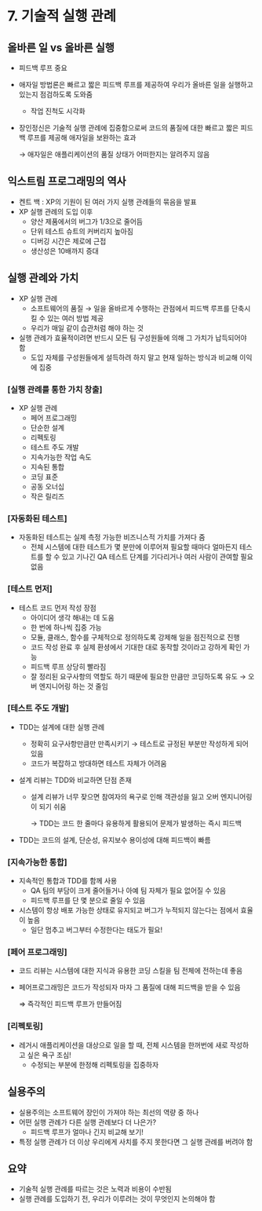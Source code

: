 # 7. 기술적 실행 관례

## 올바른 일 vs 올바른 실행

- 피드백 루프 중요
- 애자일 방법론은 빠르고 짧은 피드백 루프를 제공하여 우리가 올바른 일을 실행하고 있는지 점검하도록 도와줌
    - 작업 진척도 시각화
- 장인정신은 기술적 실행 관례에 집중함으로써 코드의 품질에 대한 빠르고 짧은 피드백 루프를 제공해 애자일을 보완하는 효과
    
    → 애자일은 애플리케이션의 품질 상태가 어떠한지는 알려주지 않음
    

## 익스트림 프로그래밍의 역사

- 켄트 백 : XP의 기원이 된 여러 가지 실행 관례들의 묶음을 발표
- XP 실행 관례의 도입 이후
    - 양산 제품에서의 버그가 1/3으로 줄어듬
    - 단위 테스트 슈트의 커버리지 높아짐
    - 디버깅 시간은 제로에 근접
    - 생산성은 10배까지 증대

## 실행 관례와 가치

- XP 실행 관례
    - 소프트웨어의 품질 → 일을 올바르게 수행하는 관점에서 피드백 루프를 단축시킬 수 있는 여러 방법 제공
    - 우리가 매일 같이 습관처럼 해야 하는 것
- 실행 관례가 효율적이려면 반드시 모든 팀 구성원들에 의해 그 가치가 납득되어야 함
    - 도입 자체를 구성원들에게 설득하려 하지 말고 현재 일하는 방식과 비교해 이익에 집중

### [실행 관례를 통한 가치 창출]

- XP 실행 관례
    - 페어 프로그래밍
    - 단순한 설계
    - 리펙토링
    - 테스트 주도 개발
    - 지속가능한 작업 속도
    - 지속된 통합
    - 코딩 표준
    - 공동 오너십
    - 작은 릴리즈

### [자동화된 테스트]

- 자동화된 테스트는 실제 측정 가능한 비즈니스적 가치를 가져다 줌
    - 전체 시스템에 대한 테스트가 몇 분만에 이루어져 필요할 때마다 얼마든지 테스트를 할 수 있고 기나긴 QA 테스트 단계를 기다리거나 여러 사람이 관여할 필요 없음

### [테스트 먼저]

- 테스트 코드 먼저 작성 장점
    - 아이디어 생각 해내는 데 도움
    - 한 번에 하나씩 집중 가능
    - 모듈, 클래스, 함수를 구체적으로 정의하도록 강제해 일을 점진적으로 진행
    - 코드 작성 완료 후 실제 환셩에서 기대한 대로 동작할 것이라고 강하게 확인 가능
    - 피드백 루프 상당히 빨라짐
    - 잘 정리된 요구사항의 역할도 하기 때문에 필요한 만큼만 코딩하도록 유도 → 오버 엔지니어링 하는 것 줄임

### [테스트 주도 개발]

- TDD는 설계에 대한 실행 관례
    - 정확히 요구사항만큼만 만족시키기 → 테스트로 규정된 부분만 작성하게 되어있음
    - 코드가 복잡하고 방대하면 테스트 자체가 어려움
- 설계 리뷰는 TDD와 비교하면 단점 존재
    - 설계 리뷰가 너무 잦으면 참여자의 욕구로 인해 객관성을 잃고 오버 엔지니어링이 되기 쉬움
        
        → TDD는 코드 한 줄마다 유용하게 활용되어 문제가 발생하는 즉시 피드백
        
- TDD는 코드의 설계, 단순성, 유지보수 용이성에 대해 피드백이 빠름

### [지속가능한 통합]

- 지속적인 통합과 TDD를 함께 사용
    - QA 팀의 부담이 크게 줄어들거나 아예 팀 자체가 필요 없어질 수 있음
    - 피드백 루프를 단 몇 분으로 줄일 수 있음
- 시스템이 항상 배포 가능한 상태로 유지되고 버그가 누적되지 않는다는 점에서 효율이 높음
    - 일단 멈추고 버그부터 수정한다는 태도가 필요!

### [페어 프로그래밍]

- 코드 리뷰는 시스템에 대한 지식과 유용한 코딩 스킬을 팀 전체에 전하는데 좋음
- 페어프로그래밍은 코드가 작성되자 마자 그 품질에 대해 피드백을 받을 수 있음
    
    ⇒ 즉각적인 피드백 루프가 만들어짐
    

### [리펙토링]

- 레거시 애플리케이션을 대상으로 일을 할 때, 전체 시스템을 한꺼번에 새로 작성하고 싶은 욕구 조심!
    - 수정되는 부분에 한정해 리펙토링을 집중하자

## 실용주의

- 실용주의는 소프트웨어 장인이 가져야 하는 최선의 역량 중 하나
- 어떤 실행 관례가 다른 실행 관례보다 더 나은가?
    - 피드백 루프가 얼마나 긴지 비교해 보기!
- 특정 실행 관례가 더 이상 우리에게 사치를 주지 못한다면 그 실행 관례를 버려야 함

## 요약

- 기술적 실행 관례를 따르는 것은 노력과 비용이 수반됨
- 실행 관례를 도입하기 전, 우리가 이루려는 것이 무엇인지 논의해야 함